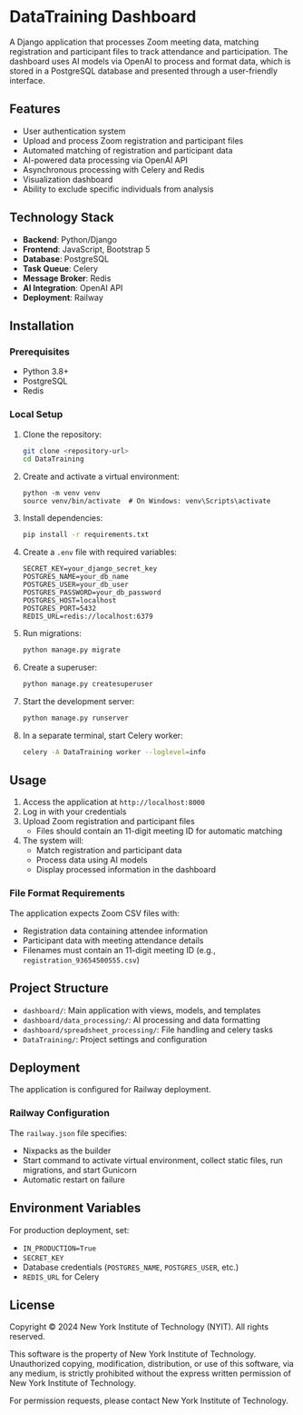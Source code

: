 # DataTraining Dashboard

A Django application that processes Zoom meeting data, matching registration and participant files to track attendance and participation. The dashboard uses AI models via OpenAI to process and format data, which is stored in a PostgreSQL database and presented through a user-friendly interface.

## Features

- User authentication system
- Upload and process Zoom registration and participant files
- Automated matching of registration and participant data
- AI-powered data processing via OpenAI API
- Asynchronous processing with Celery and Redis
- Visualization dashboard
- Ability to exclude specific individuals from analysis

## Technology Stack

- **Backend**: Python/Django
- **Frontend**: JavaScript, Bootstrap 5
- **Database**: PostgreSQL
- **Task Queue**: Celery
- **Message Broker**: Redis
- **AI Integration**: OpenAI API
- **Deployment**: Railway

## Installation

### Prerequisites

- Python 3.8+
- PostgreSQL
- Redis

### Local Setup
1. Clone the repository:
   ```bash
   git clone <repository-url>
   cd DataTraining
    ```

2. Create and activate a virtual environment:
   ```
   python -m venv venv
   source venv/bin/activate  # On Windows: venv\Scripts\activate
   ```
3. Install dependencies:
   ```bash
   pip install -r requirements.txt
   ```

4. Create a `.env` file with required variables:
   ```
   SECRET_KEY=your_django_secret_key
   POSTGRES_NAME=your_db_name
   POSTGRES_USER=your_db_user
   POSTGRES_PASSWORD=your_db_password
   POSTGRES_HOST=localhost
   POSTGRES_PORT=5432
   REDIS_URL=redis://localhost:6379
   ```

5. Run migrations:
   ```bash
   python manage.py migrate
   ```

6. Create a superuser:
   ```bash
   python manage.py createsuperuser
   ```

7. Start the development server:
   ```bash
   python manage.py runserver
   ```

8. In a separate terminal, start Celery worker:
   ```bash
   celery -A DataTraining worker --loglevel=info
   ```

## Usage

1. Access the application at `http://localhost:8000`
2. Log in with your credentials
3. Upload Zoom registration and participant files
   - Files should contain an 11-digit meeting ID for automatic matching
4. The system will:
   - Match registration and participant data
   - Process data using AI models
   - Display processed information in the dashboard

### File Format Requirements

The application expects Zoom CSV files with:
- Registration data containing attendee information
- Participant data with meeting attendance details
- Filenames must contain an 11-digit meeting ID (e.g., `registration_93654500555.csv`)

## Project Structure

- `dashboard/`: Main application with views, models, and templates
- `dashboard/data_processing/`: AI processing and data formatting
- `dashboard/spreadsheet_processing/`: File handling and celery tasks
- `DataTraining/`: Project settings and configuration

## Deployment

The application is configured for Railway deployment.

### Railway Configuration

The `railway.json` file specifies:
- Nixpacks as the builder
- Start command to activate virtual environment, collect static files, run migrations, and start Gunicorn
- Automatic restart on failure

## Environment Variables

For production deployment, set:
- `IN_PRODUCTION=True`
- `SECRET_KEY`
- Database credentials (`POSTGRES_NAME`, `POSTGRES_USER`, etc.)
- `REDIS_URL` for Celery

## License

Copyright © 2024 New York Institute of Technology (NYIT). All rights reserved.

This software is the property of New York Institute of Technology. Unauthorized copying, 
modification, distribution, or use of this software, via any medium, is strictly prohibited 
without the express written permission of New York Institute of Technology.

For permission requests, please contact New York Institute of Technology.
